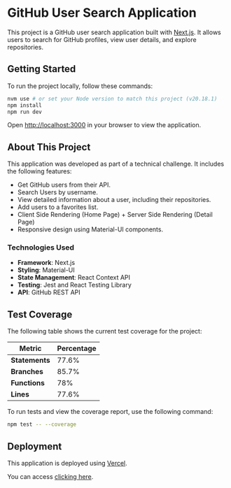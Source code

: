 # GitHub User Search Application

This project is a GitHub user search application built with [Next.js](https://nextjs.org). It allows users to search for GitHub profiles, view user details, and explore repositories.

## Getting Started

To run the project locally, follow these commands:

```bash
nvm use # or set your Node version to match this project (v20.18.1)
npm install
npm run dev
```

Open [http://localhost:3000](http://localhost:3000) in your browser to view the application.

## About This Project

This application was developed as part of a technical challenge. It includes the following features:

- Get GitHub users from their API.
- Search Users by username.
- View detailed information about a user, including their repositories.
- Add users to a favorites list.
- Client Side Rendering (Home Page) + Server Side Rendering (Detail Page)
- Responsive design using Material-UI components.

### Technologies Used

- **Framework**: Next.js
- **Styling**: Material-UI
- **State Management**: React Context API
- **Testing**: Jest and React Testing Library
- **API**: GitHub REST API

## Test Coverage

The following table shows the current test coverage for the project:

| Metric         | Percentage |
| -------------- | ---------- |
| **Statements** | 77.6%      |
| **Branches**   | 85.7%      |
| **Functions**  | 78%        |
| **Lines**      | 77.6%      |

To run tests and view the coverage report, use the following command:

```bash
npm test -- --coverage
```

## Deployment

This application is deployed using [Vercel](https://vercel.com).

You can access [clicking here](https://ghub-scraper.vercel.app/).
